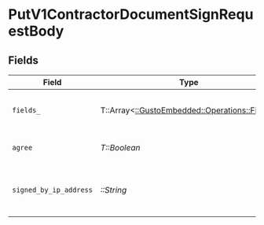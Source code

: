 # PutV1ContractorDocumentSignRequestBody


## Fields

| Field                                                                               | Type                                                                                | Required                                                                            | Description                                                                         |
| ----------------------------------------------------------------------------------- | ----------------------------------------------------------------------------------- | ----------------------------------------------------------------------------------- | ----------------------------------------------------------------------------------- |
| `fields_`                                                                           | T::Array<[::GustoEmbedded::Operations::Fields](../../models/operations/fields_.md)> | :heavy_check_mark:                                                                  | List of fields and the values they will be set to.                                  |
| `agree`                                                                             | *T::Boolean*                                                                        | :heavy_check_mark:                                                                  | Whether you agree to sign electronically                                            |
| `signed_by_ip_address`                                                              | *::String*                                                                          | :heavy_check_mark:                                                                  | The IP address of the signatory who signed the form.                                |